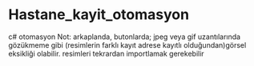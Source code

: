 # Hastane_kayit_otomasyon
c# otomasyon
Not: arkaplanda, butonlarda; jpeg veya gif uzantılarında gözükmeme gibi (resimlerin farklı kayıt adrese kayıtlı olduğundan)görsel eksikliği olabilir. resimleri tekrardan importlamak gerekebilir
